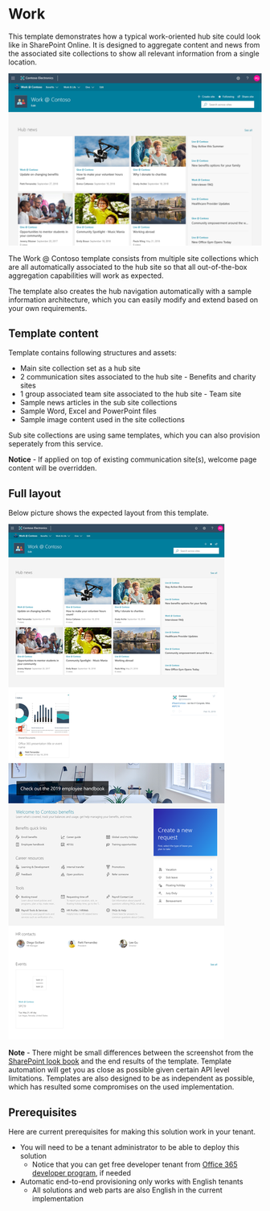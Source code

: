 # Work

This template demonstrates how a typical work-oriented hub site could look like in SharePoint Online. It is designed to aggregate content and news from the associated site collections to show all relevant information from a single location.

![Work at Contoso top pic](./top-work-at-contoso.png)

The Work @ Contoso template consists from multiple site collections which are all automatically associated to the hub site so that all out-of-the-box aggregation capabilities will work as expected.

The template also creates the hub navigation automatically with a sample information architecture, which you can easily modify and extend based on your own requirements.

## Template content

Template contains following structures and assets:

- Main site collection set as a hub site
- 2 communication sites associated to the hub site - Benefits and charity sites
- 1 group associated team site associated to the hub site - Team site
- Sample news articles in the sub site collections
- Sample Word, Excel and PowerPoint files
- Sample image content used in the site collections

Sub site collections are using same templates, which you can also provision seperately from this service.

**Notice** - If applied on top of existing communication site(s), welcome page content will be overridden.

## Full layout

Below picture shows the expected layout from this template.

![Work at Contoso pic](./full-layout-work-at-contoso.png)

**Note** - There might be small differences between the screenshot from the [SharePoint look book](https://spdesign.azurewebsites.net) and the end results of the template. Template automation will get you as close as possible given certain API level limitations. Templates are also designed to be as independent as possible, which has resulted some compromises on the used implementation.

## Prerequisites

Here are current prerequisites for making this solution work in your tenant.

- You will need to be a tenant administrator to be able to deploy this solution
    - Notice that you can get free developer tenant from [Office 365 developer program](https://developer.microsoft.com/en-us/office/dev-program), if needed
- Automatic end-to-end provisioning only works with English tenants
    - All solutions and web parts are also English in the current implementation
